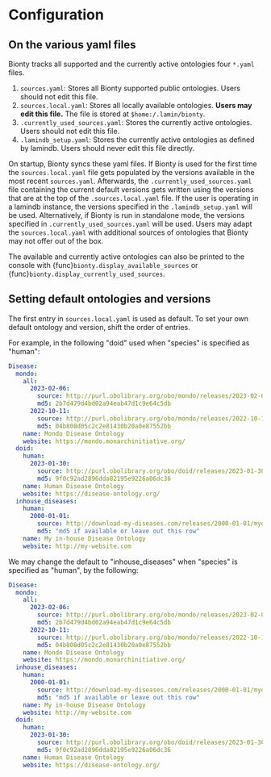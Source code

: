 # Configuration

## On the various yaml files

Bionty tracks all supported and the currently active ontologies four `*.yaml` files.

1. `sources.yaml`: Stores all Bionty supported public ontologies. Users should not edit this file.
2. `sources.local.yaml`: Stores all locally available ontologies. **Users may edit this file.** The file is stored at `$home:/.lamin/bionty`.
3. `.currently_used_sources.yaml`: Stores the currently active ontologies. Users should not edit this file.
4. `.lamindb_setup.yaml`: Stores the currently active ontologies as defined by lamindb. Users should never edit this file directly.

On startup, Bionty syncs these yaml files.
If Bionty is used for the first time the `sources.local.yaml` file gets populated by the versions available in the most recent `sources.yaml`.
Afterwards, the `.currently_used_sources.yaml` file containing the current default versions gets written
using the versions that are at the top of the `.sources.local.yaml` file.
If the user is operating in a lamindb instance, the versions specified in the `.lamindb_setup.yaml` will be used.
Alternatively, if Bionty is run in standalone mode, the versions specified in `.currently_used_sources.yaml` will be used.
Users may adapt the `sources.local.yaml` with additional sources of ontologies that Bionty may not offer out of the box.

The available and currently active ontologies can also be printed to the console with
{func}`bionty.display_available_sources` or {func}`bionty.display_currently_used_sources`.

## Setting default ontologies and versions

The first entry in `sources.local.yaml` is used as default. To set your own default ontology and version, shift the order of entries.

For example, in the following "doid" used when "species" is specified as "human":

```yaml
Disease:
  mondo:
    all:
      2023-02-06:
        source: http://purl.obolibrary.org/obo/mondo/releases/2023-02-06/mondo.owl
        md5: 2b7d479d4bd02a94eab47d1c9e64c5db
      2022-10-11:
        source: http://purl.obolibrary.org/obo/mondo/releases/2022-10-11/mondo.owl
        md5: 04b808d05c2c2e81430b20a0e87552bb
    name: Mondo Disease Ontology
    website: https://mondo.monarchinitiative.org/
  doid:
    human:
      2023-01-30:
        source: http://purl.obolibrary.org/obo/doid/releases/2023-01-30/doid.obo
        md5: 9f0c92ad2896dda82195e9226a06dc36
    name: Human Disease Ontology
    website: https://disease-ontology.org/
  inhouse_diseases:
    human:
      2000-01-01:
        source: http://download-my-diseases.com/releases/2000-01-01/mydiseases.owl
        md5: "md5 if available or leave out this row"
    name: My in-house Disease Ontology
    website: http://my-website.com
```

We may change the default to "inhouse_diseases" when "species" is specified as "human", by the following:

```yaml
Disease:
  mondo:
    all:
      2023-02-06:
        source: http://purl.obolibrary.org/obo/mondo/releases/2023-02-06/mondo.owl
        md5: 2b7d479d4bd02a94eab47d1c9e64c5db
      2022-10-11:
        source: http://purl.obolibrary.org/obo/mondo/releases/2022-10-11/mondo.owl
        md5: 04b808d05c2c2e81430b20a0e87552bb
    name: Mondo Disease Ontology
    website: https://mondo.monarchinitiative.org/
  inhouse_diseases:
    human:
      2000-01-01:
        source: http://download-my-diseases.com/releases/2000-01-01/mydiseases.owl
        md5: "md5 if available or leave out this row"
    name: My in-house Disease Ontology
    website: http://my-website.com
  doid:
    human:
      2023-01-30:
        source: http://purl.obolibrary.org/obo/doid/releases/2023-01-30/doid.obo
        md5: 9f0c92ad2896dda82195e9226a06dc36
    name: Human Disease Ontology
    website: https://disease-ontology.org/
```
